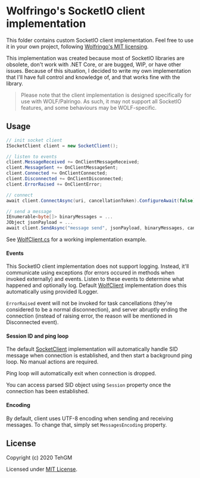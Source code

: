 ﻿# Wolfringo's SocketIO client implementation
This folder contains custom SocketIO client implementation. Feel free to use it in your own project, following [Wolfringo's MIT licensing](/LICENSE).

This implementation was created because most of SocketIO libraries are obsolete, don't work with .NET Core, or are bugged, WIP, or have other issues. Because of this situation, I decided to write my own implementation that I'll have full control and knowledge of, and that works fine with the library.

> Please note that the client implementation is designed specifically for use with WOLF/Palringo. As such, it may not support all SocketIO features, and some behaviours may be WOLF-specific.

## Usage
```csharp
// init socket client
ISocketClient client = new SocketClient();

// listen to events
client.MessageReceived += OnClientMessageReceived;
client.MessageSent += OnClientMessageSent;
client.Connected += OnClientConnected;
client.Disconnected += OnClientDisconnected;
client.ErrorRaised += OnClientError;

// connect
await client.ConnectAsync(uri, cancellationToken).ConfigureAwait(false);

// send a message
IEnumerable<byte[]> binaryMessages = ...
JObject jsonPayload = ...
await client.SendAsync("message send", jsonPayload, binaryMessages, cancellationToken).ConfigureAwait(false);
```

See [WolfClient.cs](/Wolfringo.Core/WolfClient.cs) for a working implementation example.

#### Events
This SocketIO client implementation does not support logging. Instead, it'll communicate using exceptions (for errors occured in methods when invoked externally) and events. Listen to these events to determine what happened and optionally log. Default [WolfClient](/Wolfringo.Core/WolfClient.cs) implementation does this automatically using provided ILogger.

`ErrorRaised` event will not be invoked for task cancellations (they're considered to be a normal disconnection), and server abruptly ending the connection (instead of raising error, the reason will be mentioned in Disconnected event).

#### Session ID and ping loop
The default [SocketClient](SocketClient.cs) implementation will automatically handle SID message when connection is established, and then start a background ping loop. No manual actions are required.

Ping loop will automatically exit when connection is dropped.

You can access parsed SID object using `Session` property once the connection has been established.

#### Encoding
By default, client uses UTF-8 encoding when sending and receiving messages. To change that, simply set `MessagesEncoding` property.

## License
Copyright (c) 2020 TehGM 

Licensed under [MIT License](/LICENSE).